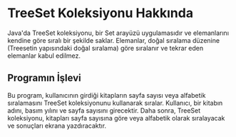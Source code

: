 # TreeSet Koleksiyonu Hakkında

Java'da TreeSet koleksiyonu, bir Set arayüzü uygulamasıdır ve elemanlarını kendine göre sıralı bir şekilde saklar. Elemanlar, doğal sıralama düzenine (Treesetin yapısındaki doğal sıralama) göre sıralanır ve tekrar eden elemanlar kabul edilmez.

## Programın İşlevi
Bu program, kullanıcının girdiği kitapların sayfa sayısı veya alfabetik sıralamasını TreeSet koleksiyonunu kullanarak sıralar. Kullanıcı, bir kitabın adını, basım yılını ve sayfa sayısını girecektir. Daha sonra, TreeSet koleksiyonu, kitapları sayfa sayısına göre veya alfabetik olarak sıralayacak ve sonuçları ekrana yazdıracaktır.